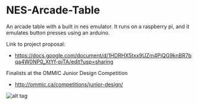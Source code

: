 # NES-Arcade-Table
An arcade table with a built in nes emulator. It runs on a raspberry pi, and it emulates button presses using an arduino.

Link to project proposal:
  - https://docs.google.com/document/d/1HDRHX5txx9UZm4PjQG9knBR7bqa4W0NP0_XtYf-pjTA/edit?usp=sharing

Finalists at the OMMIC Junior Design Competition
  - http://ommic.ca/competitions/junior-design/

![alt tag](https://github.com/Pirates19/NES-Arcade-Table/blob/master/OMMIC.jpg)
